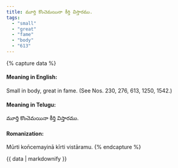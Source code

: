 ```yaml
---
title: మూర్తి కొంచెమయినా కీర్తి విస్తారము.
tags:
  - "small"
  - "great"
  - "fame"
  - "body"
  - "613"
---
```


{% capture data %}
#### Meaning in English:
Small in body, great in fame.
(See Nos. 230, 276, 613, 1250, 1542.)

#### Meaning in Telugu:
మూర్తి కొంచెమయినా కీర్తి విస్తారము.

#### Romanization:
Mūrti kon̄cemayinā kīrti vistāramu.
{% endcapture %}

{{ data | markdownify }}

